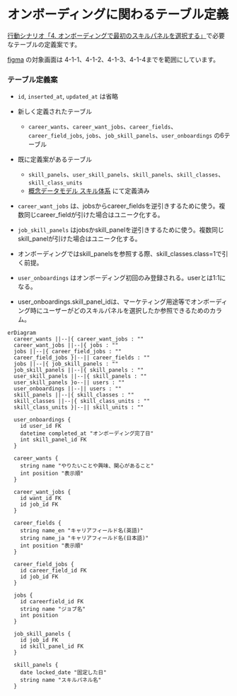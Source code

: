 # オンボーディングに関わるテーブル定義
[行動シナリオ「4. オンボーディングで最初のスキルパネルを選択する」](https://docs.google.com/spreadsheets/d/161ai6d8-26adTub9nlOtpVAfTmPt9NQp4--q68G0WZo/edit#gid=458681671)で必要なテーブルの定義案です。

[figma](https://www.figma.com/file/q9SVY4YWjijOrgsQtJjlD6/Bright?type=design&node-id=627-3632&mode=design&t=aO8asUN6kiZ0xGCq-0) の対象画面は
4-1-1、4-1-2、4-1-3、4-1-4までを範囲にしています。

### テーブル定義案

- `id`, `inserted_at`, `updated_at` は省略
- 新しく定義されたテーブル
  - `career_wants`、`career_want_jobs`、`career_fields`、`career_field_jobs`, `jobs`、`job_skill_panels`、`user_onboardings` の6テーブル
- 既に定義案があるテーブル
  - `skill_panels`、`user_skill_panels`、`skill_panels`、`skill_classes`、`skill_class_units`
  - [概念データモデル スキル体系](https://github.com/bright-org/bright/blob/develop/docs/conceptual_schemas/skills.md) にて定義済み

- `career_want_jobs` は、jobsからcareer_fieldsを逆引きするために使う。複数同じcareer_fieldが引けた場合はユニーク化する。
- `job_skill_panels` はjobsかskill_panelを逆引きするために使う。複数同じskill_panelが引けた場合はユニーク化する。
- オンボーディングではskill_panelsを参照する際、skill_classes.class=1で引く前提。
- `user_onboardings` はオンボーディング初回のみ登録される。userとは1:1になる。
- user_onboardings.skill_panel_idは、マーケティング用途等でオンボーディング時にユーザーがどのスキルパネルを選択したか参照できるためのカラム。

```mermaid
erDiagram
  career_wants ||--|{ career_want_jobs : ""
  career_want_jobs ||--|{ jobs : ""
  jobs ||--|{ career_field_jobs : ""
  career_field_jobs }|--|| career_fields : ""
  jobs ||--|{ job_skill_panels : ""
  job_skill_panels ||--|{ skill_panels : ""
  user_skill_panels ||--|{ skill_panels : ""
  user_skill_panels }o--|| users : ""
  user_onboardings ||--|| users : ""
  skill_panels ||--|{ skill_classes : ""
  skill_classes ||--|{ skill_class_units : ""
  skill_class_units }|--|| skill_units : ""

  user_onboardings {
    id user_id FK
    datetime completed_at "オンボーディング完了日"
    int skill_panel_id FK
  }

  career_wants {
    string name "やりたいことや興味、関心があること"
    int position "表示順"
  }

  career_want_jobs {
    id want_id FK
    id job_id FK
  }

  career_fields {
    string name_en "キャリアフィールド名(英語)"
    string name_ja "キャリアフィールド名(日本語)"
    int position "表示順"
  }

  career_field_jobs {
    id career_field_id FK
    id job_id FK
  }

  jobs {
    id careerfield_id FK
    string name "ジョブ名"
    int position
  }

  job_skill_panels {
    id job_id FK
    id skill_panel_id FK
  }

  skill_panels {
    date locked_date "固定した日"
    string name "スキルパネル名"
  }
```
